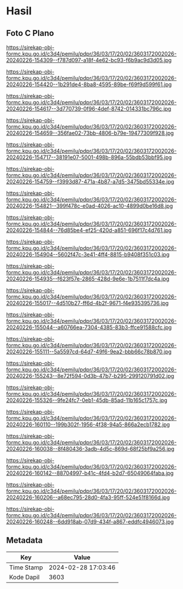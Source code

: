 # Hasil

## Foto C Plano

https://sirekap-obj-formc.kpu.go.id/c3d4/pemilu/pdpr/36/03/17/20/02/3603172002026-20240226-154309--f787d097-a18f-4e62-bc93-f6b9ac9d3d05.jpg

https://sirekap-obj-formc.kpu.go.id/c3d4/pemilu/pdpr/36/03/17/20/02/3603172002026-20240226-154420--1b291de4-8ba8-4595-89be-f69f9d599f61.jpg

https://sirekap-obj-formc.kpu.go.id/c3d4/pemilu/pdpr/36/03/17/20/02/3603172002026-20240226-154617--3d770739-0f96-4def-8742-014331bc796c.jpg

https://sirekap-obj-formc.kpu.go.id/c3d4/pemilu/pdpr/36/03/17/20/02/3603172002026-20240226-154659--356fae02-73bb-4806-b79e-19477309f928.jpg

https://sirekap-obj-formc.kpu.go.id/c3d4/pemilu/pdpr/36/03/17/20/02/3603172002026-20240226-154717--38191e07-5001-498b-896a-55bdb53bbf95.jpg

https://sirekap-obj-formc.kpu.go.id/c3d4/pemilu/pdpr/36/03/17/20/02/3603172002026-20240226-154759--f3993d87-471a-4b87-a7d5-3475bd55334e.jpg

https://sirekap-obj-formc.kpu.go.id/c3d4/pemilu/pdpr/36/03/17/20/02/3603172002026-20240226-154821--399f478c-e0ad-4026-ac10-4899d0be16d8.jpg

https://sirekap-obj-formc.kpu.go.id/c3d4/pemilu/pdpr/36/03/17/20/02/3603172002026-20240226-154844--76d85be4-ef25-420d-a851-696f17c4d761.jpg

https://sirekap-obj-formc.kpu.go.id/c3d4/pemilu/pdpr/36/03/17/20/02/3603172002026-20240226-154904--5602f47c-3e41-4ff4-8815-b9408f351c03.jpg

https://sirekap-obj-formc.kpu.go.id/c3d4/pemilu/pdpr/36/03/17/20/02/3603172002026-20240226-154935--f623f57e-2865-428d-9e6e-1b7511f7dc4a.jpg

https://sirekap-obj-formc.kpu.go.id/c3d4/pemilu/pdpr/36/03/17/20/02/3603172002026-20240226-155017--4d510b27-ff6d-4b2f-9671-f4e935395736.jpg

https://sirekap-obj-formc.kpu.go.id/c3d4/pemilu/pdpr/36/03/17/20/02/3603172002026-20240226-155044--a60766ea-7304-4385-83b3-ffce91588cfc.jpg

https://sirekap-obj-formc.kpu.go.id/c3d4/pemilu/pdpr/36/03/17/20/02/3603172002026-20240226-155111--5a5597cd-64d7-49f6-9ea2-bbb66c78b870.jpg

https://sirekap-obj-formc.kpu.go.id/c3d4/pemilu/pdpr/36/03/17/20/02/3603172002026-20240226-155243--8e72f594-0d3b-47b7-b295-299120791d02.jpg

https://sirekap-obj-formc.kpu.go.id/c3d4/pemilu/pdpr/36/03/17/20/02/3603172002026-20240226-155326--9fe24fc7-0eb1-45db-85ad-11b165c1757c.jpg

https://sirekap-obj-formc.kpu.go.id/c3d4/pemilu/pdpr/36/03/17/20/02/3603172002026-20240226-160110--199b302f-1956-4f38-94a5-866a2ecb1782.jpg

https://sirekap-obj-formc.kpu.go.id/c3d4/pemilu/pdpr/36/03/17/20/02/3603172002026-20240226-160038--8f480436-3adb-4d5c-869d-68f25bf9a256.jpg

https://sirekap-obj-formc.kpu.go.id/c3d4/pemilu/pdpr/36/03/17/20/02/3603172002026-20240226-160142--88704997-b41c-4fd4-b2d7-65049064faba.jpg

https://sirekap-obj-formc.kpu.go.id/c3d4/pemilu/pdpr/36/03/17/20/02/3603172002026-20240226-160206--a68ec795-28d0-4fa3-95ff-524e51f8166d.jpg

https://sirekap-obj-formc.kpu.go.id/c3d4/pemilu/pdpr/36/03/17/20/02/3603172002026-20240226-160248--6dd918ab-07d9-434f-a867-eddfc4946073.jpg


## Metadata

| Key        | Value               |
| ---------- | ------------------- |
| Time Stamp | 2024-02-28 17:03:46 |
| Kode Dapil | 3603                |



